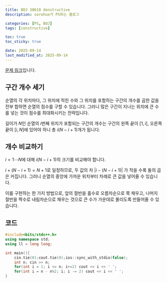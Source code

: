```yaml
---
title: BOJ 30618 donstructive
description: sorohue가 PS하는 블로그

categories: [PS, BOJ]
tags: [constructive]

toc: true
toc_sticky: true

date: 2025-09-14
last_modified_at: 2025-09-14
---
```


[문제 링크](https://boj.kr/30618)입니다.

## 구간 개수 세기

순열의 각 위치마다, 그 위치에 적힌 수와 그 위치를 포함하는 구간의 개수를 곱한 값을 전부 합하면 순열의 점수를 구할 수 있습니다. 그러니 많은 구간이 지나는 위치에 큰 수를 넣는 것이 점수를 최대화시키는 전략입니다.

길이가 $N$인 순열의 $i$번째 위치가 포함되는 구간의 개수는 구간의 왼쪽 끝이 $[1, i]$, 오른쪽 끝이 $[i, N]$에 있어야 하니 총 $i(N-i+1)$개가 됩니다.

## 개수 비교하기

$i = 1 \cdots N$에 대해 $i(N-i+1)$의 크기를 비교해야 합니다.

$i + (N-i+1) = N+1$로 일정하므로, 두 값의 차 $| i - (N-i+1) |$ 가 작을 수록 둘의 곱은 커집니다. 그러니 순열의 중앙에 가까운 위치부터 차례로 큰 값을 넣어줄 수 있습니다.

이를 구현하는 한 가지 방법으로, 앞의 절반을 홀수로 오름차순으로 쭉 채우고, 나머지 절반을 짝수로 내림차순으로 채우는 것으로 큰 수가 가운데로 몰리도록 만들어줄 수 있습니다.

## 코드

```cpp
#include<bits/stdc++.h>
using namespace std;
using ll = long long;

int main(){
    cin.tie(0);cout.tie(0);ios::sync_with_stdio(false);
    int n; cin >> n;
    for(int i = 1; i <= n; i+=2) cout << i << ' ';
    for(int i = n - n%2; i; i -= 2) cout << i << ' ';
}
```
